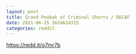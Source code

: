 ```yaml
--- 
layout: post 
title: Grand Poobah of Criminal Shorts / RECAF 
date: 2021-06-25 1624624315 
categories: reddit 
--- 
```

https://redd.it/o7mr7b